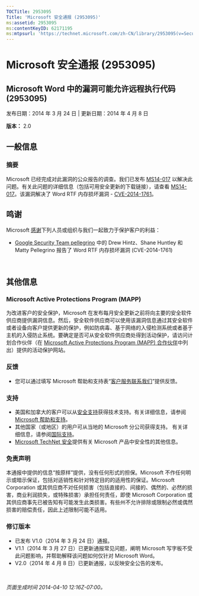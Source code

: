 ```yaml
---
TOCTitle: 2953095
Title: 'Microsoft 安全通报 (2953095)'
ms:assetid: 2953095
ms:contentKeyID: 62171195
ms:mtpsurl: 'https://technet.microsoft.com/zh-CN/library/2953095(v=Security.10)'
---
```


Microsoft 安全通报 (2953095)
============================

Microsoft Word 中的漏洞可能允许远程执行代码 (2953095)
-----------------------------------------------------

发布日期：2014 年 3 月 24 日 | 更新日期：2014 年 4 月 8 日

**版本：** 2.0

一般信息
--------

### 摘要

Microsoft 已经完成对此漏洞的公众报告的调查。我们已发布 [MS14-017](https://go.microsoft.com/fwlink/?linkid=393531) 以解决此问题。有关此问题的详细信息（包括可用安全更新的下载链接），请查看 [MS14-017](https://go.microsoft.com/fwlink/?linkid=393531)。该漏洞解决了 Word RTF 内存损坏漏洞 - [CVE-2014-1761](https://www.cve.mitre.org/cgi-bin/cvename.cgi?name=cve-2014-1761)。

鸣谢
----

Microsoft [感谢](https://go.microsoft.com/fwlink/?linkid=21127)下列人员或组织与我们一起致力于保护客户的利益：

-   [Google Security Team pellegrino](https://www.google.com/) 中的 Drew Hintz、Shane Huntley 和 Matty Pellegrino 报告了 Word RTF 内存损坏漏洞 (CVE-2014-1761)

 

其他信息
--------

### Microsoft Active Protections Program (MAPP)

为改进客户的安全保护，Microsoft 在发布每月安全更新之前将向主要的安全软件供应商提供漏洞信息。然后，安全软件供应商可以使用该漏洞信息通过其安全软件或者设备向客户提供更新的保护，例如防病毒、基于网络的入侵检测系统或者基于主机的入侵防止系统。要确定是否可从安全软件供应商处得到活动保护，请访问计划合作伙伴（在 [Microsoft Active Protections Program (MAPP) 合作伙伴](https://go.microsoft.com/fwlink/?linkid=215201)中列出）提供的活动保护网站。

### 反馈

-   您可以通过填写 Microsoft 帮助和支持表“[客户服务联系我们](https://support.microsoft.com/kb/?scid=sw;en;1257&showpage=1&ws=technet&sd=tech)”提供反馈。

### 支持

-   美国和加拿大的客户可以从[安全支持](https://go.microsoft.com/fwlink/?linkid=21131)获得技术支持。有关详细信息，请参阅[Microsoft 帮助和支持](https://support.microsoft.com/)。
-   其他国家（或地区）的用户可从当地的 Microsoft 分公司获得支持。 有关详细信息，请参阅[国际支持](https://go.microsoft.com/fwlink/?linkid=21155)。
-   [Microsoft TechNet 安全](https://go.microsoft.com/fwlink/?linkid=21132)提供有关 Microsoft 产品中安全性的其他信息。

### 免责声明

本通报中提供的信息“按原样”提供，没有任何形式的担保。Microsoft 不作任何明示或暗示保证，包括对适销性和针对特定目的的适用性的保证。Microsoft Corporation 或其供应商不对任何损害（包括直接的、间接的、偶然的、必然的损害，商业利润损失，或特殊损害）承担任何责任，即使 Microsoft Corporation 或其供应商事先已被告知有可能发生此类损害。有些州不允许排除或限制必然或偶然损害的赔偿责任，因此上述限制可能不适用。

### 修订版本

-   已发布 V1.0（2014 年 3 月 24 日）通报。
-   V1.1（2014 年 3 月 27 日）已更新通报常见问题，阐明 Microsoft 写字板不受此问题影响，并帮助解释该问题如何仅针对 Microsoft Word。
-   V2.0（2014 年 4 月 8 日）已更新通报，以反映安全公告的发布。

 

*页面生成时间 2014-04-10 12:16Z-07:00。*
